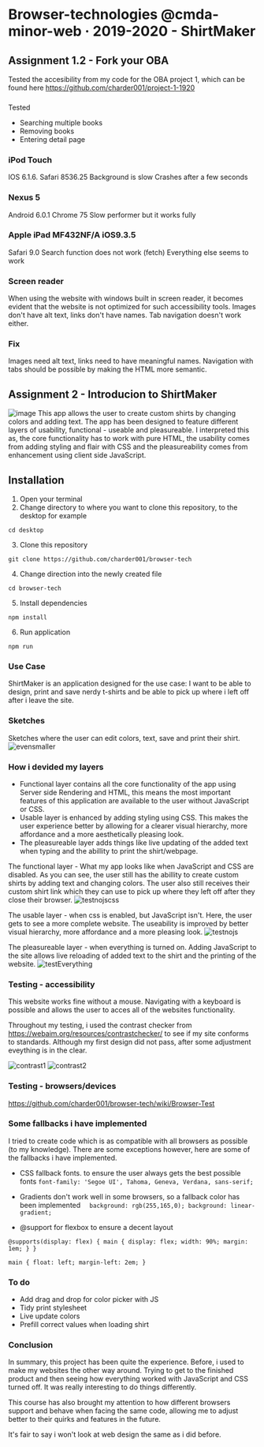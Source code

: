 # Browser-technologies @cmda-minor-web · 2019-2020 - ShirtMaker

## Assignment 1.2 - Fork your OBA
Tested the accesibility from my code for the OBA project 1, which can be found here https://github.com/charder001/project-1-1920

###
Tested
* Searching multiple books
* Removing books
* Entering detail page

### iPod Touch

IOS 6.1.6. Safari 8536.25
Background is slow
Crashes after a few seconds

### Nexus 5

Android 6.0.1
Chrome 75
Slow performer but it works fully

### Apple iPad MF432NF/A iOS9.3.5

Safari 9.0
Search function does not work (fetch)
Everything else seems to work

### Screen reader
When using the website with windows built in screen reader, it becomes evident that the website is not optimized for such accessibility tools. Images don't have alt text, links don't have names. Tab navigation doesn't work either.

### Fix
Images need alt text, links need to have meaningful names. Navigation with tabs should be possible by making the HTML more semantic.

## Assignment 2 - Introducion to ShirtMaker
![image](https://user-images.githubusercontent.com/43436118/78107212-52b50c00-73f5-11ea-949d-7dac2098eabf.png)
This app allows the user to create custom shirts by changing colors and adding text. The app has been designed to feature different layers of usability, functional - useable and pleasureable. I interpreted this as, the core functionality has to work with pure HTML, the usability comes from adding styling and flair with CSS and the pleasureability comes from enhancement using client side JavaScript.

## Installation
1. Open your terminal
2. Change directory to where you want to clone this repository, to the desktop for example

`cd desktop` 

3. Clone this repository

`git clone https://github.com/charder001/browser-tech`

4. Change direction into the newly created file

`cd browser-tech`

5. Install dependencies

`npm install`

6. Run application

`npm run`

### Use Case
ShirtMaker is an application designed for the use case: I want to be able to design, print and save nerdy t-shirts and be able to pick up where i left off after i leave the site.

### Sketches
Sketches where the user can edit colors, text, save and print their shirt.
![evensmaller](https://user-images.githubusercontent.com/43436118/78107491-d838bc00-73f5-11ea-92ac-27bdf4f0e3b6.jpg)

### How i devided my layers
* Functional layer contains all the core functionality of the app using Server side Rendering and HTML, this means the most important features of this application are available to the user without JavaScript or CSS.
* Usable layer is enhanced by adding styling using CSS. This makes the user experience better by allowing for a clearer visual hierarchy, more affordance and a more aesthetically pleasing look.
* The pleasureable layer adds things like live updating of the added text when typing and the abillity to print the shirt/webpage.


The functional layer - What my app looks like when JavaScript and CSS are disabled.
As you can see, the user still has the abillity to create custom shirts by adding text and changing colors. The user also still receives their custom shirt link which they can use to pick up where they left off after they close their browser.
![testnojscss](https://user-images.githubusercontent.com/43436118/78108931-93625480-73f8-11ea-9767-92e63b724909.PNG)


The usable layer - when css is enabled, but JavaScript isn't.
Here, the user gets to see a more complete website. The useability is improved by better visual hierarchy, more affordance and a more pleasing look.
![testnojs](https://user-images.githubusercontent.com/43436118/78109199-171c4100-73f9-11ea-8367-63f52c97dac4.PNG)

The pleasureable layer - when everything is turned on.
Adding JavaScript to the site allows live reloading of added text to the shirt and the printing of the website.
![testEverything](https://user-images.githubusercontent.com/43436118/78109530-aaee0d00-73f9-11ea-8cad-8fddab3a26ad.PNG)


### Testing - accessibility
This website works fine without a mouse. Navigating with a keyboard is possible and allows the user to acces all of the websites functionality.

Throughout my testing, i used the contrast checker from https://webaim.org/resources/contrastchecker/ to see if my site conforms to standards. Although my first design did not pass, after some adjustment eveything is in the clear.

![contrast1](https://user-images.githubusercontent.com/43436118/78111558-22716b80-73fd-11ea-9f64-db0446a42384.PNG)
![contrast2](https://user-images.githubusercontent.com/43436118/78111561-230a0200-73fd-11ea-9cb9-9383a74fe113.PNG)

### Testing - browsers/devices
https://github.com/charder001/browser-tech/wiki/Browser-Test

### Some fallbacks i have implemented
I tried to create code which is as compatible with all browsers as possible (to my knowledge). There are some exceptions however, here are some of the fallbacks i have implemented.

* CSS fallback fonts. to ensure the user always gets the best possible fonts
`font-family: 'Segoe UI', Tahoma, Geneva, Verdana, sans-serif;` 

* Gradients don't work well in some browsers, so a fallback color has been implemented
`	background: rgb(255,165,0);
	background: linear-gradient;
 `
 
* @support for flexbox to ensure a decent layout

 `@supports(display: flex) {
	main {
		display: flex;
		width: 90%;
		margin: 1em;
	}
}
`


`
main {
	float: left;
	margin-left: 2em;
}
`

### To do
* Add drag and drop for color picker with JS
* Tidy print stylesheet
* Live update colors
* Prefill correct values when loading shirt

### Conclusion
In summary, this project has been quite the experience. Before, i used to make my websites the other way around. Trying to get to the finished product and then seeing how everything worked with JavaScript and CSS turned off. It was really interesting to do things differently.

This course has also brought my attention to how different browsers support and behave when facing the same code, allowing me to adjust better to their quirks and features in the future.

It's fair to say i won't look at web design the same as i did before. 



<!-- Add a link to your live demo in Github Pages 🌐-->

<!-- ☝️ replace this description with a description of your own work -->

<!-- Add a nice image here at the end of the week, showing off your shiny frontend 📸 -->

<!-- Maybe a table of contents here? 📚 -->

<!-- How about a section that describes how to install this project? 🤓 -->

<!-- ...but how does one use this project? What are its features 🤔 -->

<!-- What external data source is featured in your project and what are its properties 🌠 -->

<!-- Maybe a checklist of done stuff and stuff still on your wishlist? ✅ -->

<!-- How about a license here? 📜 (or is it a licence?) 🤷 -->
